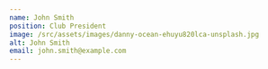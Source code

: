 ```yaml
---
name: John Smith
position: Club President
image: /src/assets/images/danny-ocean-ehuyu820lca-unsplash.jpg
alt: John Smith
email: john.smith@example.com
---
```

